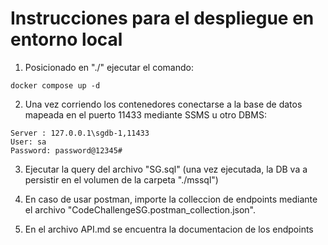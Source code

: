 # Instrucciones para el despliegue en entorno local

1. Posicionado en "./" ejecutar el comando:
```
docker compose up -d
```
2. Una vez corriendo los contenedores conectarse a la base de datos mapeada en el puerto 11433 mediante SSMS u otro DBMS:
```
Server : 127.0.0.1\sgdb-1,11433
User: sa
Password: password@12345#
```
3. Ejecutar la query del archivo "SG.sql" (una vez ejecutada, la DB va a persistir en el volumen de la carpeta "./mssql")

4. En caso de usar postman, importe la colleccion de endpoints mediante el archivo "CodeChallengeSG.postman_collection.json".

5. En el archivo API.md se encuentra la documentacion de los endpoints